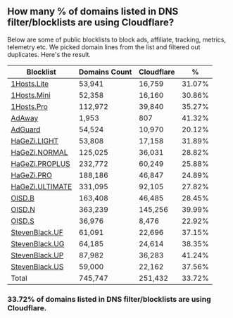 ## How many % of domains listed in DNS filter/blocklists are using Cloudflare?


Below are some of public blocklists to block ads, affiliate, tracking, metrics, telemetry etc.
We picked domain lines from the list and filtered out duplicates.
Here's the result.


| Blocklist | Domains Count | Cloudflare | % |
| --- | --- | --- | --- |
| [1Hosts.Lite](https://raw.githubusercontent.com/badmojr/1Hosts/master/Lite/hosts.win) | 53,941 | 16,759 | 31.07% |
| [1Hosts.Mini](https://raw.githubusercontent.com/badmojr/1Hosts/master/mini/hosts.win) | 52,358 | 16,160 | 30.86% |
| [1Hosts.Pro](https://raw.githubusercontent.com/badmojr/1Hosts/master/Pro/hosts.win) | 112,972 | 39,840 | 35.27% |
| [AdAway](https://raw.githubusercontent.com/AdAway/adaway.github.io/master/hosts.txt) | 1,953 | 807 | 41.32% |
| [AdGuard](https://adguardteam.github.io/AdGuardSDNSFilter/Filters/filter.txt) | 54,524 | 10,970 | 20.12% |
| [HaGeZi.LIGHT](https://raw.githubusercontent.com/hagezi/dns-blocklists/main/hosts/light.txt) | 53,808 | 17,158 | 31.89% |
| [HaGeZi.NORMAL](https://raw.githubusercontent.com/hagezi/dns-blocklists/main/hosts/multi.txt) | 125,025 | 36,031 | 28.82% |
| [HaGeZi.PROPLUS](https://raw.githubusercontent.com/hagezi/dns-blocklists/main/hosts/pro.plus.txt) | 232,772 | 60,249 | 25.88% |
| [HaGeZi.PRO](https://raw.githubusercontent.com/hagezi/dns-blocklists/main/hosts/pro.txt) | 188,186 | 46,847 | 24.89% |
| [HaGeZi.ULTIMATE](https://raw.githubusercontent.com/hagezi/dns-blocklists/main/hosts/ultimate.txt) | 331,095 | 92,105 | 27.82% |
| [OISD.B](https://big.oisd.nl/dnsmasq) | 163,408 | 46,485 | 28.45% |
| [OISD.N](https://nsfw.oisd.nl/dnsmasq) | 363,239 | 145,256 | 39.99% |
| [OISD.S](https://small.oisd.nl/dnsmasq) | 36,976 | 8,476 | 22.92% |
| [StevenBlack.UF](https://raw.githubusercontent.com/StevenBlack/hosts/master/alternates/fakenews/hosts) | 61,091 | 22,696 | 37.15% |
| [StevenBlack.UG](https://raw.githubusercontent.com/StevenBlack/hosts/master/alternates/gambling/hosts) | 64,185 | 24,614 | 38.35% |
| [StevenBlack.UP](https://raw.githubusercontent.com/StevenBlack/hosts/master/alternates/porn/hosts) | 87,982 | 36,283 | 41.24% |
| [StevenBlack.US](https://raw.githubusercontent.com/StevenBlack/hosts/master/alternates/social/hosts) | 59,000 | 22,162 | 37.56% |
| Total | 745,747 | 251,432 | 33.72% |


### 33.72% of domains listed in DNS filter/blocklists are using Cloudflare.